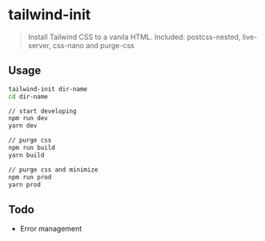 # tailwind-init

> Install Tailwind CSS to a vanila HTML. Included: postcss-nested, live-server, css-nano and purge-css

## Usage

```bash
tailwind-init dir-name
cd dir-name

// start developing
npm run dev
yarn dev

// purge css
npm run build
yarn build

// purge css and minimize
npm run prod
yarn prod
```

## Todo

- Error management
